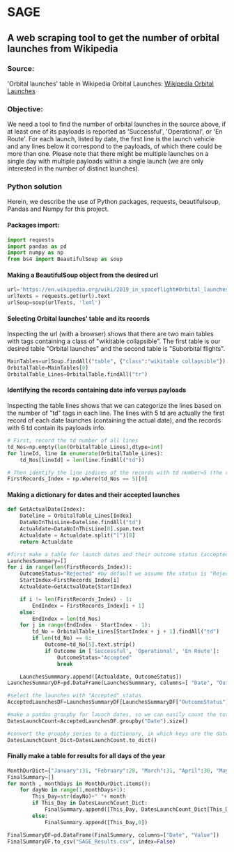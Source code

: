 # SAGE
## A web scraping tool to get the number of orbital launches from Wikipedia
### Source:
'Orbital launches' table in Wikipedia Orbital Launches:
[Wikipedia Orbital Launches](https://en.wikipedia.org/wiki/2019_in_spaceflight#Orbital_launches)

### Objective:
We need a tool to find the number of orbital launches in the source above, if at least one of its
payloads is reported as 'Successful', 'Operational', or 'En Route'. For each launch, listed by date,
the first line is the launch vehicle and any lines below it correspond to the payloads, of which
there could be more than one. Please note that there might be multiple launches on a single
day with multiple payloads within a single launch (we are only interested in the number of
distinct launches). 



### Python solution
Herein, we describe the use of Python packages, requests, beautifulsoup, Pandas and Numpy for this project.

#### Packages import:

```python
import requests
import pandas as pd
import numpy as np
from bs4 import BeautifulSoup as soup

```

#### Making a BeautifulSoup object from the desired url

```python
url='https://en.wikipedia.org/wiki/2019_in_spaceflight#Orbital_launches'
urlTexts = requests.get(url).text
urlSoup=soup(urlTexts, 'lxml')
```

#### Selecting Orbital launches' table and its records
Inspecting the url (with a browser) shows that there are two main tables with tags containing a class of "wikitable collapsible".
The first table is our desired table "Orbital launches" and the second table is "Suborbital flights".

```python
MainTables=urlSoup.findAll("table", {"class":"wikitable collapsible"})
OrbitalTable=MainTables[0]
OrbitalTable_Lines=OrbitalTable.findAll("tr")
```

#### Identifying the records containing date info versus payloads
Inspecting the table lines shows that we can categorize the lines based on the number of "td" tags in each line. The lines with 5 td
are actually the first record of each date launches (containing the actual date), and the records with 6 td contain its payloads info.

```python
# First, record the td number of all lines
td_Nos=np.empty(len(OrbitalTable_Lines),dtype=int)
for lineId, line in enumerate(OrbitalTable_Lines):
    td_Nos[lineId] = len(line.findAll("td"))

# Then identify the line indices of the records with td number=5 (the records containing date string)
FirstRecords_Index = np.where(td_Nos == 5)[0]
```


#### Making a dictionary for dates and their accepted launches

```python
def GetActualDate(Index):
    Dateline = OrbitalTable_Lines[Index]
    DataNoInThisLine=Dateline.findAll("td")
    Actualdate=DataNoInThisLine[0].span.text
    Actualdate = Actualdate.split("[")[0]
    return Actualdate

#first make a table for launch dates and their outcome status (accepted or not)
LaunchesSummmary=[]
for i in range(len(FirstRecords_Index)):
    OutcomeStatus="Rejected" #by default we assume the status is "Rejected"
    StartIndex=FirstRecords_Index[i]
    Actualdate=GetActualDate(StartIndex)

    if i != len(FirstRecords_Index) - 1:
        EndIndex = FirstRecords_Index[i + 1]
    else:
        EndIndex = len(td_Nos)
    for j in range(EndIndex - StartIndex - 1):
        td_No = OrbitalTable_Lines[StartIndex + j + 1].findAll("td")
        if len(td_No) == 6:
            Outcome=td_No[5].text.strip()
            if Outcome in ['Successful', 'Operational', 'En Route']:
                OutcomeStatus="Accepted"
                break

    LaunchesSummmary.append([Actualdate, OutcomeStatus])
LaunchesSummaryDF=pd.DataFrame(LaunchesSummmary, columns=[ "Date", "OutcomeStatus"])

#select the launches with "Accepted" status
AcceptedLaunchesDF=LaunchesSummaryDF[LaunchesSummaryDF["OutcomeStatus"]=="Accepted"]

#make a pandas groupby for launch dates, so we can easily count the total number of accepted launches for each date
DatesLaunchCount=AcceptedLaunchesDF.groupby("Date").size()

#convert the groupby series to a dictionary, in which keys are the dates and values are the number of accepted launches.
DatesLaunchCount_Dict=DatesLaunchCount.to_dict()
```


#### Finally make a table for results for all days of the year

```python
MonthDurDict={"January":31, "February":28, "March":31, "April":30, "May":31, "June":30, "July":31, "August":31, "September":30, "October":31, "November":30, "December":31 }
FinalSummary=[]
for month , monthDays in MonthDurDict.items():
    for dayNo in range(1,monthDays+1):
        This_Day=str(dayNo)+" "+ month
        if This_Day in DatesLaunchCount_Dict:
            FinalSummary.append([This_Day, DatesLaunchCount_Dict[This_Day]])
        else:
            FinalSummary.append([This_Day,0])

FinalSummaryDF=pd.DataFrame(FinalSummary, columns=["Date", "Value"])
FinalSummaryDF.to_csv("SAGE_Results.csv", index=False)
```




